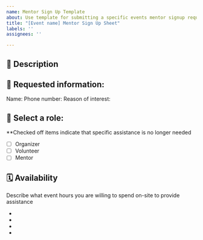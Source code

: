 ```yaml
---
name: Mentor Sign Up Template
about: Use template for submitting a specific events mentor signup request
title: "[Event name] Mentor Sign Up Sheet"
labels: ''
assignees: ''

---
```


## 📓  Description
<!-- Enter information regarding event and contact information to have potential mentors send their request to --> 

## 📌  Requested information:
Name:
Phone number:
Reason of interest:

## 👤  Select a role:
**Checked off items indicate that specific assistance is no longer needed
- [ ] Organizer
- [ ] Volunteer 
- [ ] Mentor 

## 🗓  Availability 
Describe what event hours you are willing to spend on-site to provide assistance
<!-- Use the following bullet points to enter time blocks for mentors to select from -->
- 
- 
- 
-

<!-- Remember to assign the issue to yourself and assign labels accordingly -->
